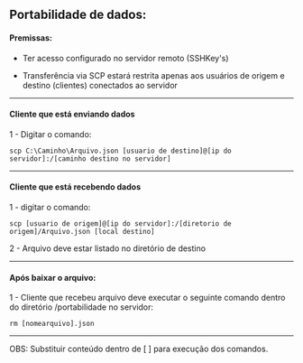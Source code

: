 ## Portabilidade de dados:

#### Premissas:

- Ter acesso configurado no servidor remoto (SSHKey's)

- Transferência via SCP estará restrita apenas aos usuários de origem e destino (clientes) conectados ao servidor

------------

#### Cliente que está enviando dados

1 - Digitar o comando: 
```
scp C:\Caminho\Arquivo.json [usuario de destino]@[ip do servidor]:/[caminho destino no servidor]
```

--------------

#### Cliente que está recebendo dados

1 - digitar o comando:

```
scp [usuario de origem]@[ip do servidor]:/[diretorio de origem]/Arquivo.json [local destino]
```

2 - Arquivo deve estar listado no diretório de destino

-----------

#### Após baixar o arquivo:

1 - Cliente que recebeu arquivo deve executar o seguinte comando dentro do diretório /portabilidade no servidor:

```
rm [nomearquivo].json
```

--------------

OBS: Substituir conteúdo dentro de [ ] para execução dos comandos.